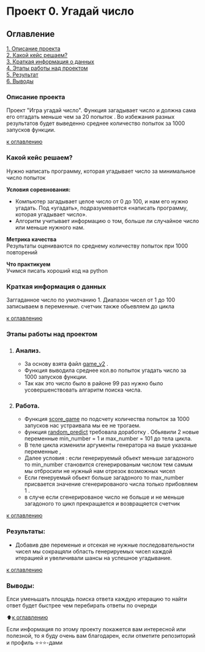 # Проект 0. Угадай число

## Оглавление  
[1. Описание проекта](https://github.com/stas-as/sf_data_science/blob/main/project_1/README.md#описание-проекта)  
[2. Какой кейс решаем?](https://github.com/stas-as/sf_data_science/blob/main/project_1/README.md#какой-кейс-решаем)  
[3. Краткая информация о данных](https://github.com/stas-as/sf_data_science/blob/main/project_1/README.md#краткая-информация-о-данных)  
[4. Этапы работы над проектом](https://github.com/stas-as/sf_data_science/tree/main/project_1#этапы-работы-над-проектом)  
[5. Результат](https://github.com/stas-as/sf_data_science/blob/main/project_1/README.md#результаты)    
[6. Выводы](https://github.com/stas-as/sf_data_science/blob/main/project_1/README.md#выводы) 

### Описание проекта    

Проект "Игра угадай число". Функция загадывает число и должна сама его отгадать меньше чем за 20 попыток . Во избежания разных результатов будет выведенно среднее количество попыток за 1000 запусков функции.

[к оглавлению](https://github.com/stas-as/sf_data_science/blob/main/project_1/README.md#описание-проекта)


### Какой кейс решаем?    
Нужно написать программу, которая угадывает число за минимальное число попыток

**Условия соревнования:**  
- Компьютер загадывает целое число от 0 до 100, и нам его нужно угадать. Под «угадать», подразумевается «написать программу, которая угадывает число».
- Алгоритм учитывает информацию о том, больше ли случайное число или меньше нужного нам.

**Метрика качества**     
Результаты оцениваются по среднему количеству попыток при 1000 повторений

**Что практикуем**     
Учимся писать хороший код на python


### Краткая информация о данных
Заггаданное число по умолчанию 1.
Диапазон чисел от 1 до 100 записываем в переменные.
счетчик также обьевляем до цикла
  
[к оглавлению](https://github.com/stas-as/sf_data_science/blob/main/project_1/README.md#описание-проекта)


### Этапы работы над проектом  
1. ### Анализ.
   - За основу взята файл [game_v2](https://github.com/stas-as/sf_data_science/blob/main/project_1/game_v2.py) .
   - Функция выводила среднее кол.во попыток угадать число за 1000 запусков функции.
   - Так как это число было в районе 99 раз нужно было усовершенствовать алгаритм поиска числа. 
2. ### Работа.
   - Функция [score_game]() по подсчету количества попыток за 1000 запусков нас устраивала мы ее не трогаем.
   - функция [random_predict]() требовала доработку . Обьявили 2 новые переменные min_number = 1 и max_number = 101 до тела цикла.
   - В теле цикла изменили аргументы генератора на выше указаные переменные , 
   - Далее условия : если генерируемый обьект меньше загадоного то min_number становится сгенерированым числом тем самым мы отбросили не нужный нам отрезок возможных чисел 
   - Если генеруемый обьект больше загадоного то max_number присвается значение сгенерированого числа только прибовляем 1 .
   - в случе если сгенерированое число не больше и не меньше загадоного то цикл прекращается и возвращяется счетчик

[к оглавлению](https://github.com/stas-as/sf_data_science/blob/main/project_1/README.md#описание-проекта)


### Результаты:  
 - Добавив две переменые и отсекая не нужные последовательности чисел мы сокращяли область генерируемых чисел каждой итерацией и увеличивали шансы на успешное угадывание.

[к оглавлению](https://github.com/stas-as/sf_data_science/blob/main/project_1/README.md#описание-проекта)


### Выводы:  
Елси уменьшать площядь поиска ответа каждую итерацию то найти ответ будет быстрее чем перебирать ответы по очереди 

:arrow_up:[к оглавлению](https://github.com/stas-as/sf_data_science/blob/main/project_1/README.md#описание-проекта)


Если информация по этому проекту покажется вам интересной или полезной, то я буду очень вам благодарен, если отметите репозиторий и профиль ⭐️⭐️⭐️-дами